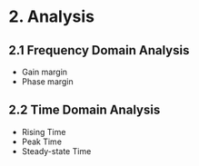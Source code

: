# 2. Analysis
## 2.1 Frequency Domain Analysis

- Gain margin
- Phase margin

## 2.2 Time Domain Analysis

- Rising Time
- Peak Time
- Steady-state Time
